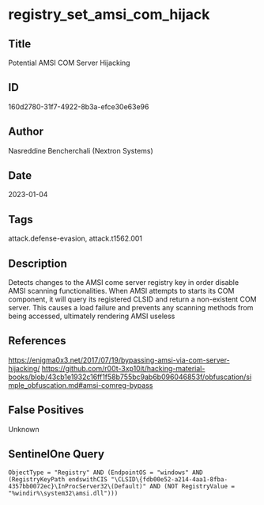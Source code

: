 # registry_set_amsi_com_hijack

## Title
Potential AMSI COM Server Hijacking

## ID
160d2780-31f7-4922-8b3a-efce30e63e96

## Author
Nasreddine Bencherchali (Nextron Systems)

## Date
2023-01-04

## Tags
attack.defense-evasion, attack.t1562.001

## Description
Detects changes to the AMSI come server registry key in order disable AMSI scanning functionalities. When AMSI attempts to starts its COM component, it will query its registered CLSID and return a non-existent COM server. This causes a load failure and prevents any scanning methods from being accessed, ultimately rendering AMSI useless

## References
https://enigma0x3.net/2017/07/19/bypassing-amsi-via-com-server-hijacking/
https://github.com/r00t-3xp10it/hacking-material-books/blob/43cb1e1932c16ff1f58b755bc9ab6b096046853f/obfuscation/simple_obfuscation.md#amsi-comreg-bypass

## False Positives
Unknown

## SentinelOne Query
```
ObjectType = "Registry" AND (EndpointOS = "windows" AND (RegistryKeyPath endswithCIS "\CLSID\{fdb00e52-a214-4aa1-8fba-4357bb0072ec}\InProcServer32\(Default)" AND (NOT RegistryValue = "%windir%\system32\amsi.dll")))

```